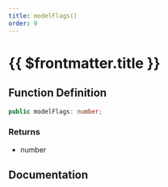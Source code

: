 ```yaml
---
title: modelFlags()
order: 0
---
```


# {{ $frontmatter.title }}

## Function Definition

```ts
public modelFlags: number;
```

### Returns

* number

## Documentation

<!--@include: ./parts/modelFlags.md-->
